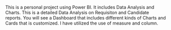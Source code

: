 This is a personal project using Power BI. It includes Data Analysis and Charts. 
This is a detailed Data Analysis on Requisiton and Candidate reports.
You will see a Dashboard that includes different kinds of Charts and Cards that is customized.
I have utilized the use of measure and column.
